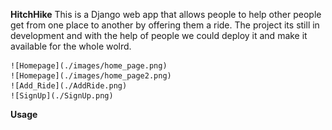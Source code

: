  **HitchHike**
    This is a Django web app that allows people to help other people get from one place to another by offering them a ride.
    The project its still in development and with the help of people we could deploy it and make it available for the whole wolrd.

    ![Homepage](./images/home_page.png)
    ![Homepage](./images/home_page2.png)
    ![Add_Ride](./AddRide.png)
    ![SignUp](./SignUp.png)

 **Usage**
